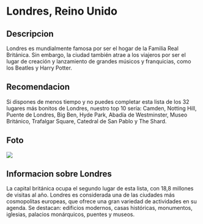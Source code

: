 # Londres, Reino Unido

## Descripcion
Londres es mundialmente famosa por ser el hogar de la Familia Real Británica. Sin embargo, la ciudad también atrae a los viajeros por ser el lugar de creación y lanzamiento de grandes músicos y franquicias, como los Beatles y Harry Potter.

## Recomendacion
Si dispones de menos tiempo y no puedes completar esta lista de los 32 lugares más bonitos de Londres, nuestro top 10 sería: Camden, Notting Hill, Puente de Londres, Big Ben, Hyde Park, Abadía de Westminster, Museo Británico, Trafalgar Square, Catedral de San Pablo y The Shard.

## Foto
![](https://cdn2.civitatis.com/reino-unido/londres/guia/londres-nuit)

## Informacion sobre Londres
La capital británica ocupa el segundo lugar de esta lista, con 18,8 millones de visitas al año. Londres es considerada una de las ciudades más cosmopolitas europeas, que ofrece una gran variedad de actividades en su agenda. Se destacan: edificios modernos, casas históricas, monumentos, iglesias, palacios monárquicos, puentes y museos.